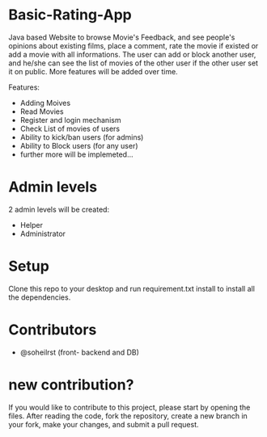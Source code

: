 # Basic-Rating-App
Java based Website to browse Movie's Feedback, and see people's opinions about existing films, place a comment, rate the movie if existed or add a movie with all informations.
The user can add or block another user, and he/she can see the list of movies of the other user if the other user set it on public.
More features will be added over time.

Features:
  - Adding Moives
  - Read Movies
  - Register and login mechanism
  - Check List of movies of users
  - Ability to kick/ban users (for admins)
  - Ability to Block users (for any user)
  - further more will be implemeted...
    
# Admin levels
2 admin levels will be created:
  - Helper
  - Administrator
  
# Setup
Clone this repo to your desktop and run requirement.txt install to install all the dependencies.

# Contributors
  - @soheilrst (front- backend and DB) 

# new contribution?
If you would like to contribute to this project, please start by opening the files. After reading the code, fork the repository,
create a new branch in your fork, make your changes, and submit a pull request.



